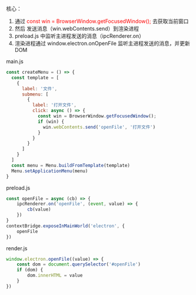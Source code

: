 核心：
1. 通过 <font color="red">const win = BrowserWindow.getFocusedWindow();</font> 去获取当前窗口
2. 然后 发送消息（win.webContents.send）到渲染进程
3. preload.js 中监听主进程发送的消息（ipcRenderer.on）
4. 渲染进程通过 window.electron.onOpenFile 监听主进程发送的消息，并更新 DOM

main.js
```js
const createMenu = () => {
  const template = [
    {
      label: '文件',
      submenu: [
        {
          label: '打开文件',
          click: async () => {
            const win = BrowserWindow.getFocusedWindow();
            if (win) {
              win.webContents.send('openFile', '打开文件')
            }
          }
        }
      ]
    }
  ]
  const menu = Menu.buildFromTemplate(template)
  Menu.setApplicationMenu(menu)
}
```

preload.js
```js
const openFile = async (cb) => {
    ipcRenderer.on('openFile', (event, value) => {
        cb(value)
    })
}
contextBridge.exposeInMainWorld('electron', {
    openFile
})

```

render.js
```js
window.electron.openFile((value) => {
    const dom = document.querySelector('#openFile')
    if (dom) {
        dom.innerHTML = value
    }
})
```